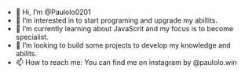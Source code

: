 - 👋 Hi, I’m @Paulolo0201
- 👀 I’m interested in to start programing and upgrade my abillits.
- 🌱 I’m currently learning about JavaScrit and my focus is to become specialist.
- 💞️ I’m looking to build some projects to develop my knowledge and abilits.
- 📫 How to reach me: You can find me on instagram by @paulolo.win

<!---
Paulolo0201/Paulolo0201 is a ✨ special ✨ repository because its `README.md` (this file) appears on your GitHub profile.
You can click the Preview link to take a look at your changes.
--->
